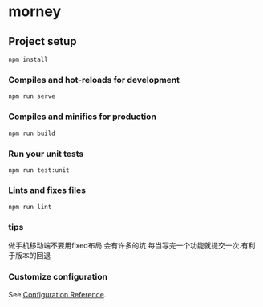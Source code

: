 # morney

## Project setup
```
npm install
```

### Compiles and hot-reloads for development
```
npm run serve
```

### Compiles and minifies for production
```
npm run build
```

### Run your unit tests
```
npm run test:unit
```

### Lints and fixes files
```
npm run lint
```
### tips
做手机移动端不要用fixed布局 会有许多的坑
每当写完一个功能就提交一次.有利于版本的回退
### Customize configuration
See [Configuration Reference](https://cli.vuejs.org/config/).
